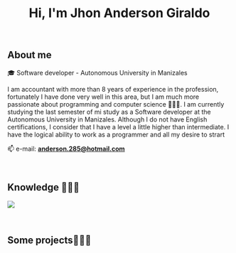 <h1 align="center">Hi, I'm Jhon Anderson Giraldo </h1> 

<br>
<h2>About me</h2>
<!--Intro start-->

<p align="left">
🎓 Software developer - Autonomous University in Manizales

I am accountant with more than 8 years of experience in the profession, fortunately I have done very well in this area, but I am much more passionate about programming and computer science 👨🏻‍💻.
I am currently studying the last semester of mi study as a Software developer at the Autonomous University in Manizales.
Although I do not have English certifications, I consider that I have a level a
little higher than intermediate.
I have the logical ability to work as a programmer and all my desire to strart

📫 e-mail: **anderson.285@hotmail.com**
<!--Intro end-->
  </p>
<br>

<h2 >Knowledge 👨🏻‍💻</h2>
<!--tech stack icons-->
<p align="left">
  <a href="https://skillicons.dev">
    <img src="https://skillicons.dev/icons?i=html,css,js,nodejs,mysql,mongo,androidstudio,java,php,firebase,git,github,docker,postman,vscode,bash,linux" />
  </a>
</p>
<br>
<!-------------------------->
<div id="proyectos">
<h2 >Some projects👨🏻‍💻</h2>

<table align="left" >
<tr border="none">
  
</tr>
</table>
  </div>
